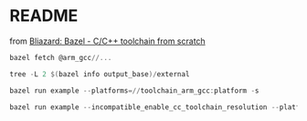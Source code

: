 # README

from [Bliazard: Bazel - C/C++ toolchain from scratch](https://www.youtube.com/watch?v=5ugdNGVjSRQ&list=PLHyFZPM7nk3SV4y_1FxCCMdJLhKWLFjgS&index=10)

```powershell
bazel fetch @arm_gcc//...

tree -L 2 $(bazel info output_base)/external

bazel run example --platforms=//toolchain_arm_gcc:platform -s

bazel run example --incompatible_enable_cc_toolchain_resolution --platforms=//toolchain_arm_gcc:platform -s

```

